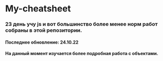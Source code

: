 # My-cheatsheet
### 23 день учу js и вот большинство более менее норм работ собраны в этой репозитории.

#### Последнее обновление: 24.10.22

#### На данный момент изучается более подробная работа с объектами.
